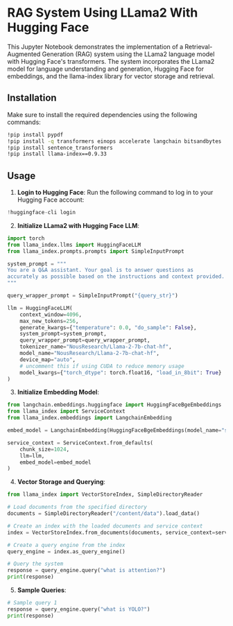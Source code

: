 # RAG System Using LLama2 With Hugging Face

This Jupyter Notebook demonstrates the implementation of a Retrieval-Augmented Generation (RAG) system using the LLama2 language model with Hugging Face's transformers. The system incorporates the LLama2 model for language understanding and generation, Hugging Face for embeddings, and the llama-index library for vector storage and retrieval.

## Installation

Make sure to install the required dependencies using the following commands:

```bash
!pip install pypdf
!pip install -q transformers einops accelerate langchain bitsandbytes
!pip install sentence_transformers
!pip install llama-index==0.9.33
```

## Usage

1. **Login to Hugging Face**: Run the following command to log in to your Hugging Face account:

```python
!huggingface-cli login
```

2. **Initialize LLama2 with Hugging Face LLM**:

```python
import torch
from llama_index.llms import HuggingFaceLLM
from llama_index.prompts.prompts import SimpleInputPrompt

system_prompt = """
You are a Q&A assistant. Your goal is to answer questions as
accurately as possible based on the instructions and context provided.
"""

query_wrapper_prompt = SimpleInputPrompt("{query_str}")

llm = HuggingFaceLLM(
    context_window=4096,
    max_new_tokens=256,
    generate_kwargs={"temperature": 0.0, "do_sample": False},
    system_prompt=system_prompt,
    query_wrapper_prompt=query_wrapper_prompt,
    tokenizer_name="NousResearch/Llama-2-7b-chat-hf",
    model_name="NousResearch/Llama-2-7b-chat-hf",
    device_map="auto",
    # uncomment this if using CUDA to reduce memory usage
    model_kwargs={"torch_dtype": torch.float16, "load_in_8bit": True}
)
```

3. **Initialize Embedding Model**:

```python
from langchain.embeddings.huggingface import HuggingFaceBgeEmbeddings
from llama_index import ServiceContext
from llama_index.embeddings import LangchainEmbedding

embed_model = LangchainEmbedding(HuggingFaceBgeEmbeddings(model_name="sentence-transformers/all-mpnet-base-v2"))

service_context = ServiceContext.from_defaults(
    chunk_size=1024,
    llm=llm,
    embed_model=embed_model
)
```

4. **Vector Storage and Querying**:

```python
from llama_index import VectorStoreIndex, SimpleDirectoryReader

# Load documents from the specified directory
documents = SimpleDirectoryReader("/content/data").load_data()

# Create an index with the loaded documents and service context
index = VectorStoreIndex.from_documents(documents, service_context=service_context)

# Create a query engine from the index
query_engine = index.as_query_engine()

# Query the system
response = query_engine.query("what is attention?")
print(response)
```

5. **Sample Queries**:

```python
# Sample query 1
response = query_engine.query("what is YOLO?")
print(response)
```


